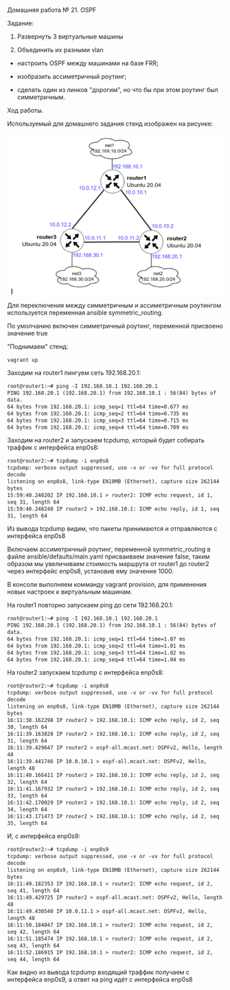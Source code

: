 Домашняя работа № 21. OSPF

Задание:

1. Развернуть 3 виртуальные машины

2. Объединить их разными vlan

- настроить OSPF между машинами на базе FRR;

- изобразить ассиметричный роутинг;

- сделать один из линков "дорогим", но что бы при этом роутинг был симметричным.

Ход работы.

Используемый для домашнего задания стенд изображен на рисунке:

![Scheme of test stand](https://github.com/DmitryV81/HW21_OSPF/blob/main/pictures/scheme.png)


Для переключения между симметричным и ассиметричным роутингом используется переменная ansible symmetric_routing.

По умолчанию включен симметричный роутинг, переменной присвоено значение true

"Поднимаем" стенд:
```
vagrant up
```
Заходим на router1 пингуем сеть 192.168.20.1:
```
root@router1:~# ping -I 192.168.10.1 192.168.20.1
PING 192.168.20.1 (192.168.20.1) from 192.168.10.1 : 56(84) bytes of data.
64 bytes from 192.168.20.1: icmp_seq=1 ttl=64 time=0.677 ms
64 bytes from 192.168.20.1: icmp_seq=2 ttl=64 time=0.735 ms
64 bytes from 192.168.20.1: icmp_seq=3 ttl=64 time=0.715 ms
64 bytes from 192.168.20.1: icmp_seq=4 ttl=64 time=0.709 ms
```
Заходим на router2 и запускаем tcpdump, который будет собирать траффик с интерфейса enp0s8:
```
root@router2:~# tcpdump -i enp0s8
tcpdump: verbose output suppressed, use -v or -vv for full protocol decode
listening on enp0s8, link-type EN10MB (Ethernet), capture size 262144 bytes
15:59:40.248202 IP 192.168.10.1 > router2: ICMP echo request, id 1, seq 31, length 64
15:59:40.248240 IP router2 > 192.168.10.1: ICMP echo reply, id 1, seq 31, length 64
```
Из вывода tcpdump видим, что пакеты принимаются и отправляются с интерфейса enp0s8

Включаем ассиметричный роутинг, переменной symmetric_routing в файле ansible/defaults/main.yaml присваиваем значение false, таким образом мы увеличиваем стоимость маршрута от router1 до router2 через интерфейс enp0s8, установив ему значение 1000.

В консоли выполняем комманду vagrant provision, для применения новых настроек к виртуальным машинам.

На router1 повторно запускаем ping до сети 192.168.20.1:
```
root@router1:~# ping -I 192.168.10.1 192.168.20.1
PING 192.168.20.1 (192.168.20.1) from 192.168.10.1 : 56(84) bytes of data.
64 bytes from 192.168.20.1: icmp_seq=1 ttl=64 time=1.07 ms
64 bytes from 192.168.20.1: icmp_seq=2 ttl=64 time=1.01 ms
64 bytes from 192.168.20.1: icmp_seq=3 ttl=64 time=1.02 ms
64 bytes from 192.168.20.1: icmp_seq=4 ttl=64 time=1.04 ms
```
На router2 запускаем tcpdump с интерфейса enp0s8:
```
root@router2:~# tcpdump -i enp0s8
tcpdump: verbose output suppressed, use -v or -vv for full protocol decode
listening on enp0s8, link-type EN10MB (Ethernet), capture size 262144 bytes
16:11:38.162298 IP router2 > 192.168.10.1: ICMP echo reply, id 2, seq 30, length 64
16:11:39.163828 IP router2 > 192.168.10.1: ICMP echo reply, id 2, seq 31, length 64
16:11:39.429647 IP router2 > ospf-all.mcast.net: OSPFv2, Hello, length 48
16:11:39.441746 IP 10.0.10.1 > ospf-all.mcast.net: OSPFv2, Hello, length 48
16:11:40.166411 IP router2 > 192.168.10.1: ICMP echo reply, id 2, seq 32, length 64
16:11:41.167932 IP router2 > 192.168.10.1: ICMP echo reply, id 2, seq 33, length 64
16:11:42.170029 IP router2 > 192.168.10.1: ICMP echo reply, id 2, seq 34, length 64
16:11:43.171473 IP router2 > 192.168.10.1: ICMP echo reply, id 2, seq 35, length 64
```
И, с интерфейса enp0s9:
```
root@router2:~# tcpdump -i enp0s9
tcpdump: verbose output suppressed, use -v or -vv for full protocol decode
listening on enp0s9, link-type EN10MB (Ethernet), capture size 262144 bytes
16:11:49.182353 IP 192.168.10.1 > router2: ICMP echo request, id 2, seq 41, length 64
16:11:49.429725 IP router2 > ospf-all.mcast.net: OSPFv2, Hello, length 48
16:11:49.430540 IP 10.0.11.1 > ospf-all.mcast.net: OSPFv2, Hello, length 48
16:11:50.184047 IP 192.168.10.1 > router2: ICMP echo request, id 2, seq 42, length 64
16:11:51.185474 IP 192.168.10.1 > router2: ICMP echo request, id 2, seq 43, length 64
16:11:52.186915 IP 192.168.10.1 > router2: ICMP echo request, id 2, seq 44, length 64
```
Как видно из вывода tcpdump входящий траффик получаем с интерфейса enp0s9, а ответ на ping идёт с интерфейса enp0s8
